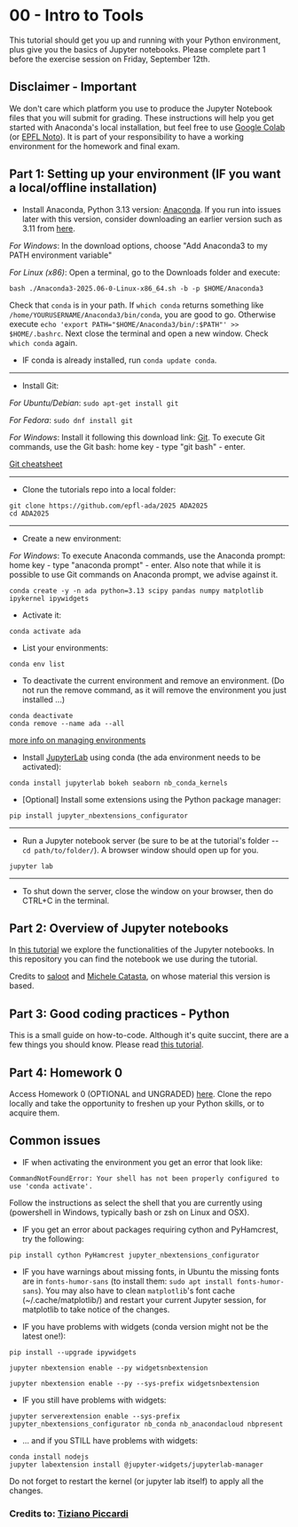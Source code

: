 # 00 - Intro to Tools

This tutorial should get you up and running with your Python environment, plus give you the basics of Jupyter notebooks. Please complete part 1 before the exercise session on Friday, September 12th. 

## Disclaimer - Important

We don't care which platform you use to produce the Jupyter Notebook files that you will submit for grading. These instructions will help you get started with Anaconda's local installation, but feel free to use [Google Colab](https://colab.research.google.com/notebooks/intro.ipynb) (or [EPFL Noto](https://noto.epfl.ch/)). It is part of your responsibility to have a working environment for the homework and final exam.


## Part 1: Setting up your environment (IF you want a local/offline installation)

* Install Anaconda, Python 3.13 version: [Anaconda](https://www.anaconda.com/download). If you run into issues later with this version, consider downloading an earlier version such as 3.11 from [here](https://anaconda.org/anaconda/python/files?page=0&version=3.11.13).

*For Windows*: In the download options, choose "Add Anaconda3 to my PATH environment variable"

*For Linux (x86)*: Open a terminal, go to the Downloads folder and execute:

```
bash ./Anaconda3-2025.06-0-Linux-x86_64.sh -b -p $HOME/Anaconda3
```

Check that `conda` is in your path. If `which conda` returns something like `/home/YOURUSERNAME/Anaconda3/bin/conda`, you are good to go. Otherwise execute
`echo 'export PATH="$HOME/Anaconda3/bin/:$PATH"' >> $HOME/.bashrc`. Next close the terminal and open a new window. Check `which conda` again.

* IF conda is already installed, run `conda update conda`.

---


* Install Git:

*For Ubuntu/Debian*: `sudo apt-get install git`

*For Fedora*: `sudo dnf install git`

*For Windows*:
Install it following this download link: [Git](https://git-scm.com/download/win). To execute Git commands, use the Git bash: home key - type "git bash" - enter.

[Git cheatsheet](http://rogerdudler.github.io/git-guide/)

---

* Clone the tutorials repo into a local folder:

```
git clone https://github.com/epfl-ada/2025 ADA2025
cd ADA2025
```
<!-- 
* or pull new changes if you already have it (from the local folder):

```
git pull
``` -->

---

* Create a new environment:

*For Windows*: 
To execute Anaconda commands, use the Anaconda prompt: home key - type "anaconda prompt" - enter.
Also note that while it is possible to use Git commands on Anaconda prompt, we advise against it.

```
conda create -y -n ada python=3.13 scipy pandas numpy matplotlib ipykernel ipywidgets
```

* Activate it:
    
```
conda activate ada
```

* List your environments:
    
```
conda env list
```

* To deactivate the current environment and remove an environment. (Do not run the remove command, as it will remove the environment you just installed ...)
    
```
conda deactivate
conda remove --name ada --all
```

[more info on managing environments](https://conda.io/docs/user-guide/tasks/manage-environments.html)

* Install [JupyterLab](https://jupyterlab.readthedocs.io/en/stable/) using conda (the ada environment needs to be activated):
    
```
conda install jupyterlab bokeh seaborn nb_conda_kernels
```

* [Optional] Install some extensions using the Python package manager:
    
```
pip install jupyter_nbextensions_configurator
```

---

* Run a Jupyter notebook server (be sure to be at the tutorial's folder -- `cd path/to/folder/`). A browser window should open up for you.

```
jupyter lab
```

---


* To shut down the server, close the window on your browser, then do CTRL+C in the terminal.

## Part 2: Overview of Jupyter notebooks

In [this tutorial](Intro%20to%20Jupyter%20Notebooks.ipynb) we explore the functionalities of the Jupyter notebooks. In this repository you can find the notebook we use during the tutorial.

Credits to [saloot](https://github.com/saloot) and [Michele Catasta](https://github.com/pirroh), on whose material this version is based.

## Part 3: Good coding practices - Python

This is a small guide on how-to-code. Although it's quite succint, there are a few things you should know.
Please read [this tutorial](good_coding_practices.ipynb).


## Part 4: Homework 0

Access Homework 0 (OPTIONAL and UNGRADED) [here](https://github.com/epfl-ada/2025/tree/main/Homework/00%20-%20Optional%20Homework). Clone the repo locally and take the opportunity to freshen up your Python skills, or to acquire them.

## Common issues


* IF when activating the environment you get an error that look like:

```
CommandNotFoundError: Your shell has not been properly configured to use 'conda activate'.
```

Follow the instructions as select the shell that you are currently using (powershell in Windows, typically bash or zsh on Linux and OSX).

* IF you get an error about packages requiring cython and PyHamcrest, try the following:
```
pip install cython PyHamcrest jupyter_nbextensions_configurator
```

* IF you have warnings about missing fonts, in Ubuntu the missing fonts are in `fonts-humor-sans` (to install them: `sudo apt install fonts-humor-sans`). You may also have to clean `matplotlib`'s font cache (~/.cache/matplotlib/) and restart your current Jupyter session, for matplotlib to take notice of the changes.


* IF you have problems with widgets (conda version might not be the latest one!):
    
```
pip install --upgrade ipywidgets
    
jupyter nbextension enable --py widgetsnbextension
    
jupyter nbextension enable --py --sys-prefix widgetsnbextension
```

* IF you still have problems with widgets:

```
jupyter serverextension enable --sys-prefix jupyter_nbextensions_configurator nb_conda nb_anacondacloud nbpresent
```

* ... and if you STILL have problems with widgets:

```
conda install nodejs
jupyter labextension install @jupyter-widgets/jupyterlab-manager
```
Do not forget to restart the kernel (or jupyter lab itself) to apply all the changes.


### Credits to: [Tiziano Piccardi](https://piccardi.me/)
